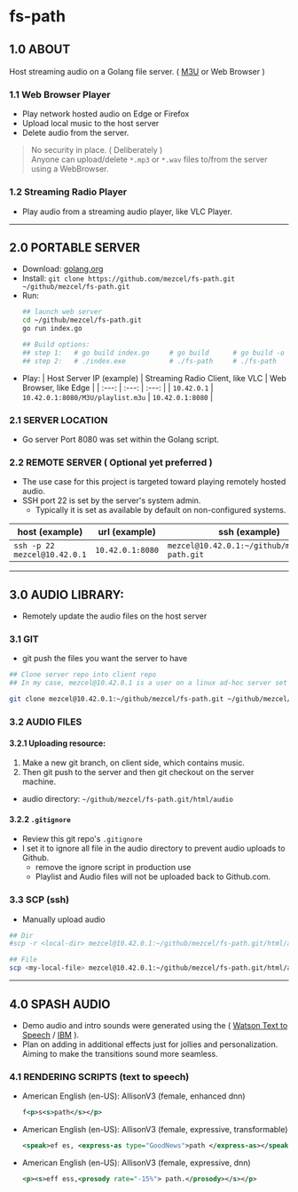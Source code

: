 # fs-path

## 1.0 ABOUT

Host streaming audio on a Golang file server. ( [M3U](https://wiki.videolan.org/M3U/) or Web Browser ) <img src="https://golang.org/lib/godoc/images/go-logo-blue.svg" height="16">

### 1.1 Web Browser Player <img src="https://www.w3.org/html/logo/badge/html5-badge-h-css3-device-multimedia.png" height="16">
* Play network hosted audio on Edge or Firefox
* Upload local music to the host server
* Delete audio from the server.

> No security in place. ( Deliberately ) \
Anyone can upload/delete ```*.mp3``` or ```*.wav``` files to/from the server using a WebBrowser.

### 1.2 Streaming Radio Player <img src="https://images.videolan.org/images/VLC-IconSmall.png" height="16">
* Play audio from a streaming audio player, like VLC Player.

---

## 2.0 PORTABLE SERVER

* Download: [golang.org](https://golang.org/dl/)
* Install: ```git clone https://github.com/mezcel/fs-path.git ~/github/mezcel/fs-path.git```
* Run:
    ```sh
    ## launch web server
    cd ~/github/mezcel/fs-path.git
    go run index.go

    ## Build options:
    ## step 1:   # go build index.go     # go build      # go build -o <desired executable destination>/fs-path
    ## step 2:   # ./index.exe           # ./fs-path     # ./fs-path
    ```
* Play:
    | Host Server IP (example) | Streaming Radio Client, like VLC | Web Browser, like Edge |
    | :---: | :---: | :---: |
    | ```10.42.0.1``` | ```10.42.0.1:8080/M3U/playlist.m3u``` | ```10.42.0.1:8080``` |

### 2.1 SERVER LOCATION

* Go server Port 8080 was set within the Golang script.

### 2.2 REMOTE SERVER ( Optional yet preferred )

* The use case for this project is targeted toward playing remotely hosted audio.
* SSH port 22 is set by the server's system admin.
    * Typically it is set as available by default on non-configured systems.

| host (example) | url (example) | ssh (example) |
| --- | --- | --- |
| ```ssh -p 22 mezcel@10.42.0.1``` | ```10.42.0.1:8080``` | ```mezcel@10.42.0.1:~/github/mezcel/fs-path.git``` |

---

## 3.0 AUDIO LIBRARY:

* Remotely update the audio files on the host server

### 3.1 GIT

* git push the files you want the server to have

```sh
## Clone server repo into client repo
## In my case, mezcel@10.42.0.1 is a user on a linux ad-hoc server set at 10.42.0.1

git clone mezcel@10.42.0.1:~/github/mezcel/fs-path.git ~/github/mezcel/fs-path.git
```

### 3.2 AUDIO FILES

#### 3.2.1 Uploading resource:

1. Make a new git branch, on client side, which contains music.
2. Then git push to the server and then git checkout on the server machine.
* audio directory: ```~/github/mezcel/fs-path.git/html/audio```


#### 3.2.2 ```.gitignore```

* Review this git repo's ```.gitignore```
* I set it to ignore all file in the audio directory to prevent audio uploads to Github.
    * remove the ignore script in production use
    * Playlist and Audio files will not be uploaded back to Github.com.

### 3.3 SCP (ssh)

* Manually upload audio

```sh
## Dir
#scp -r <local-dir> mezcel@10.42.0.1:~/github/mezcel/fs-path.git/html/audio

## File
scp <my-local-file> mezcel@10.42.0.1:~/github/mezcel/fs-path.git/html/audio
```

---

## 4.0 SPASH AUDIO

* Demo audio and intro sounds were generated using the ( [Watson Text to Speech](https://text-to-speech-demo.ng.bluemix.net/?_ga=2.149277174.1746788865.1577973300-883782623.1576869895&cm_mc_uid=15278110739115689857415&cm_mc_sid_50200000=20950731577973297095&cm_mc_sid_52640000=33641591577973297117) / [IBM](https://www.ibm.com/cloud/watson-text-to-speech?p1=Search&p4=43700051010023756&p5=b&cm_mmc=Search_Google-_-1S_1S-_-WW_NA-_-%2Btext%20%2Bto%20%2Bspeech_b&cm_mmca7=71700000062156796&cm_mmca8=aud-309367918490:kwd-18391235536&cm_mmca9=EAIaIQobChMIvLr8y_rW6wIVAtvACh1XXwtwEAAYASAAEgIQFPD_BwE&cm_mmca10=412803414889&cm_mmca11=b&gclid=EAIaIQobChMIvLr8y_rW6wIVAtvACh1XXwtwEAAYASAAEgIQFPD_BwE&gclsrc=aw.ds) ).
* Plan on adding in additional effects just for jollies and personalization. Aiming to make the transitions sound more seamless.

### 4.1 RENDERING SCRIPTS (text to speech)

* American English (en-US): AllisonV3 (female, enhanced dnn)
    ```xml
    f<p>s<s>path</s></p>
    ```
* American English (en-US): AllisonV3 (female, expressive, transformable)
    ```xml
    <speak>ef es, <express-as type="GoodNews">path </express-as></speak>
    ```
* American English (en-US): AllisonV3 (female, expressive, dnn)
    ```xml
    <p><s>eff ess,<prosody rate="-15%"> path.</prosody></s></p>
